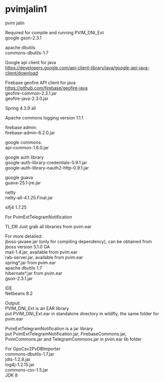 # pvimjalin1  
pvim jalin  
  
Required for compile and running PVIM_DNI_Ext  
google gson-2.3.1  
  
apache dbutils  
commons-dbutils-1.7  
  
Google api client for java  
https://developers.google.com/api-client-library/java/google-api-java-client/download  
  
Firebase geofire API client for java  
https://github.com/firebase/geofire-java  
geofire-common-2.3.1.jar  
geofire-java-2.3.0.jar  
  
Spring 4.3.9 all  
  
Apache commons logging version 1.1.1  
  
firebase admin:  
firebase-admin-6.2.0.jar  
  
google commons:  
api-common-1.6.0.jar  
  
google auth library  
google-auth-library-credentials-0.9.1.jar  
google-auth-library-oauth2-http-0.9.1.jar  
  
google guava  
guava-25.1-jre.jar  
  
netty  
netty-all-4.1.25.Final.jar  
  
slfj4 1.7.25  
  
  
For PvimExtTelegramNotification  

TL;DR
Just grab all libraries from pvim.ear  
  
For more detailed:  
jboss-javaee.jar (only for compiling dependency), can be obtained from jboss version 5.1.0 GA  
mail-1.4.jar, available from pvim.ear  
rab-server.jar, available from pvim.ear  
spring*.jar from pvim.ear  
apache dbutils 1.7  
hibernate*.jar from pvim.ear  
gson-2.3.1.jar  
  
  
IDE  
Netbeans 8.2  
  
Output:  
PVIM_DNI_Ext is an EAR library  
put PVIM_DNI_Ext.ear in standalone directory in wildfly, the same folder for pvim.ear  
  
PvimExtTelegramNotification is a jar library  
put PvimExtTelegramNotification.jar, FirebaseCommons.jar, PvimCommons.jar and TelegramCommons.jar in pvim.ear lib folder  
  
  
For GpsCsv2PvDBImporter  
commons-dbutils-1.7.jar  
jdts-1.2.8.jar  
log4j-1.2.15.jar  
commons-csv-1.5.jar  
JDK 8  


